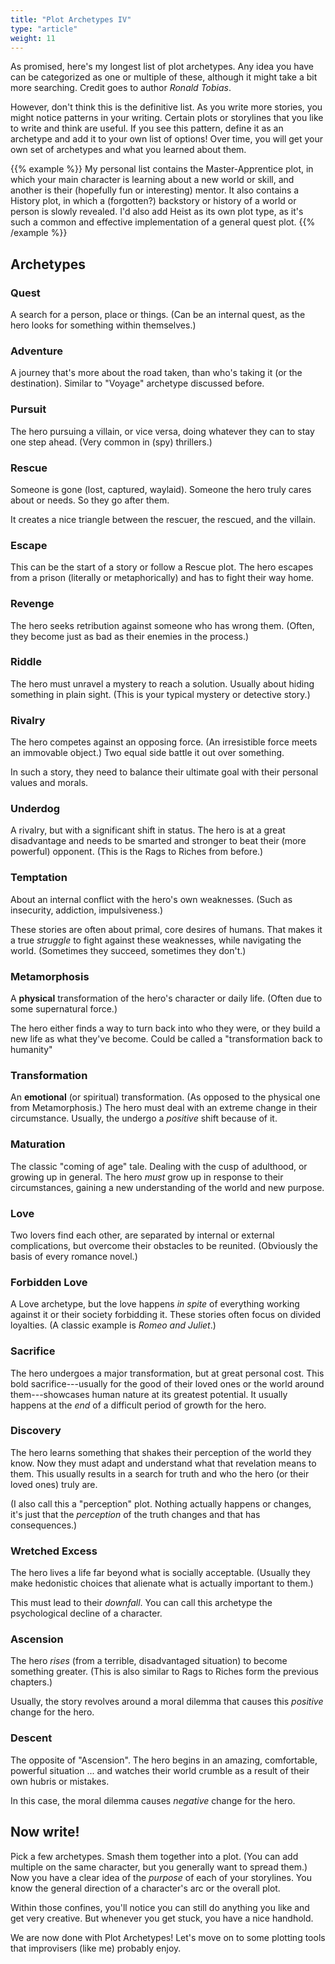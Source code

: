 ```yaml
---
title: "Plot Archetypes IV"
type: "article"
weight: 11
---
```


As promised, here's my longest list of plot archetypes. Any idea you have can be categorized as one or multiple of these, although it might take a bit more searching. Credit goes to author _Ronald Tobias_.

However, don't think this is the definitive list. As you write more stories, you might notice patterns in your writing. Certain plots or storylines that you like to write and think are useful. If you see this pattern, define it as an archetype and add it to your own list of options! Over time, you will get your own set of archetypes and what you learned about them.

{{% example %}}
My personal list contains the Master-Apprentice plot, in which your main character is learning about a new world or skill, and another is their (hopefully fun or interesting) mentor. It also contains a History plot, in which a (forgotten?) backstory or history of a world or person is slowly revealed. I'd also add Heist as its own plot type, as it's such a common and effective implementation of a general quest plot.
{{% /example %}}

## Archetypes

### Quest

A search for a person, place or things. (Can be an internal quest, as the hero looks for something within themselves.)

### Adventure

A journey that's more about the road taken, than who's taking it (or the destination). Similar to "Voyage" archetype discussed before.

### Pursuit

The hero pursuing a villain, or vice versa, doing whatever they can to stay one step ahead. (Very common in (spy) thrillers.)

### Rescue

Someone is gone (lost, captured, waylaid). Someone the hero truly cares about or needs. So they go after them. 

It creates a nice triangle between the rescuer, the rescued, and the villain.

### Escape

This can be the start of a story or follow a Rescue plot. The hero escapes from a prison (literally or metaphorically) and has to fight their way home.

### Revenge

The hero seeks retribution against someone who has wrong them. (Often, they become just as bad as their enemies in the process.)

### Riddle

The hero must unravel a mystery to reach a solution. Usually about hiding something in plain sight. (This is your typical mystery or detective story.)

### Rivalry

The hero competes against an opposing force. (An irresistible force meets an immovable object.) Two equal side battle it out over something.

In such a story, they need to balance their ultimate goal with their personal values and morals.

### Underdog

A rivalry, but with a significant shift in status. The hero is at a great disadvantage and needs to be smarted and stronger to beat their (more powerful) opponent. (This is the Rags to Riches from before.)

### Temptation

About an internal conflict with the hero's own weaknesses. (Such as insecurity, addiction, impulsiveness.)

These stories are often about primal, core desires of humans. That makes it a true _struggle_ to fight against these weaknesses, while navigating the world. (Sometimes they succeed, sometimes they don't.)

### Metamorphosis

A **physical** transformation of the hero's character or daily life. (Often due to some supernatural force.)

The hero either finds a way to turn back into who they were, or they build a new life as what they've become. Could be called a "transformation back to humanity"

### Transformation

An **emotional** (or spiritual) transformation. (As opposed to the physical one from Metamorphosis.) The hero must deal with an extreme change in their circumstance. Usually, the undergo a _positive_ shift because of it.

### Maturation

The classic "coming of age" tale. Dealing with the cusp of adulthood, or growing up in general. The hero _must_ grow up in response to their circumstances, gaining a new understanding of the world and new purpose.

### Love

Two lovers find each other, are separated by internal or external complications, but overcome their obstacles to be reunited. (Obviously the basis of every romance novel.)

### Forbidden Love

A Love archetype, but the love happens _in spite_ of everything working against it or their society forbidding it. These stories often focus on divided loyalties. (A classic example is _Romeo and Juliet_.)

### Sacrifice

The hero undergoes a major transformation, but at great personal cost. This bold sacrifice---usually for the good of their loved ones or the world around them---showcases human nature at its greatest potential. It usually happens at the _end_ of a difficult period of growth for the hero.

### Discovery

The hero learns something that shakes their perception of the world they know. Now they must adapt and understand what that revelation means to them. This usually results in a search for truth and who the hero (or their loved ones) truly are.

(I also call this a "perception" plot. Nothing actually happens or changes, it's just that the _perception_ of the truth changes and that has consequences.)

### Wretched Excess

The hero lives a life far beyond what is socially acceptable. (Usually they make hedonistic choices that alienate what is actually important to them.)

This must lead to their _downfall_. You can call this archetype the psychological decline of a character.

### Ascension

The hero _rises_ (from a terrible, disadvantaged situation) to become something greater. (This is also similar to Rags to Riches form the previous chapters.)

Usually, the story revolves around a moral dilemma that causes this _positive_ change for the hero.

### Descent

The opposite of "Ascension". The hero begins in an amazing, comfortable, powerful situation ... and watches their world crumble as a result of their own hubris or mistakes. 

In this case, the moral dilemma causes _negative_ change for the hero.

## Now write!

Pick a few archetypes. Smash them together into a plot. (You can add multiple on the same character, but you generally want to spread them.) Now you have a clear idea of the _purpose_ of each of your storylines. You know the general direction of a character's arc or the overall plot.

Within those confines, you'll notice you can still do anything you like and get very creative. But whenever you get stuck, you have a nice handhold.

We are now done with Plot Archetypes! Let's move on to some plotting tools that improvisers (like me) probably enjoy.